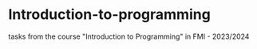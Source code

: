 # Introduction-to-programming
tasks from the course "Introduction to Programming" in FMI - 2023/2024

